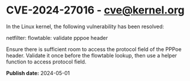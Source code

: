 # CVE-2024-27016 - cve@kernel.org

In the Linux kernel, the following vulnerability has been resolved:

netfilter: flowtable: validate pppoe header

Ensure there is sufficient room to access the protocol field of the
PPPoe header. Validate it once before the flowtable lookup, then use a
helper function to access protocol field.

**Publish date:** 2024-05-01
